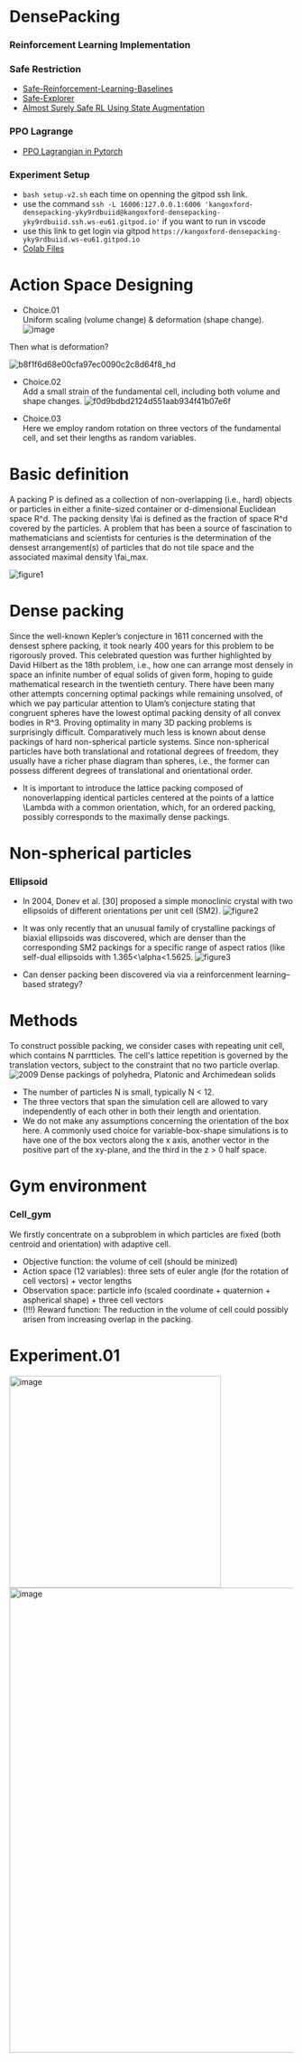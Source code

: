 # DensePacking
### Reinforcement Learning Implementation

### Safe Restriction
* [Safe-Reinforcement-Learning-Baselines](https://github.com/chauncygu/Safe-Reinforcement-Learning-Baselines)
* [Safe-Explorer](https://github.com/AgrawalAmey/safe-explorer)
* [Almost Surely Safe RL Using State Augmentation](https://github.com/huawei-noah/HEBO/tree/master/SAUTE)


### PPO Lagrange
* [PPO Lagrangian in Pytorch](https://github.com/akjayant/PPO_Lagrangian_PyTorch)

### Experiment Setup
<!--* remember to run the lab in the dpenvironment via the command `conda activate dp`-->
* `bash setup-v2.sh` each time on openning the gitpod ssh link.
* use the command `ssh -L 16006:127.0.0.1:6006 'kangoxford-densepacking-yky9rdbuiid@kangoxford-densepacking-yky9rdbuiid.ssh.ws-eu61.gitpod.io'` if you want to run in vscode
* use this link to get login via gitpod `https://kangoxford-densepacking-yky9rdbuiid.ws-eu61.gitpod.io`
* [Colab Files](https://drive.google.com/drive/folders/1SRJ1L5yqpOKNAy1KzWORoDuKI1PlbUSq?usp=sharing)
<!--* it should look like this `(dp) gitpod /workspace/DensePacking/DP_torch (main) $ `-->

# Action Space Designing
* Choice.01<br>
Uniform scaling (volume change) & deformation (shape change).<br>
![image](https://user-images.githubusercontent.com/37290277/185138157-6dd599a5-2a11-47c0-8140-1760e6e22382.png)


Then what is deformation?

![b8f1f6d68e00cfa97ec0090c2c8d64f8_hd](https://user-images.githubusercontent.com/72123149/185965879-a73886b4-9cf6-4862-a2d9-d9291f819e81.jpg)

* Choice.02<br>
Add a small strain of the fundamental cell, including both volume and shape changes.
![f0d9bdbd2124d551aab934f41b07e6f](https://user-images.githubusercontent.com/72123149/185965831-1c4ecf9f-59d6-4cfe-b860-b3459fe11953.png)

* Choice.03<br>
Here we employ random rotation on three vectors of the fundamental cell, and set their lengths as random variables.


# Basic definition
  A packing P is defined as a collection of non-overlapping (i.e., hard) objects or particles in either a finite-sized container or d-dimensional Euclidean space R^d. The packing density \fai is defined as the fraction of space R^d covered by the particles. A problem that has been a source of fascination to mathematicians and scientists for centuries is the determination of the densest arrangement(s) of particles that do not tile space and the associated maximal density \fai_max.


![figure1](https://user-images.githubusercontent.com/72123149/184534480-0f1a86f2-5d20-4975-8bed-7eb787dbc381.png)

# Dense packing
  Since the well-known Kepler’s conjecture in 1611 concerned with the densest sphere packing, it took nearly 400 years for this problem to be rigorously proved. This celebrated question was further highlighted by David Hilbert as the 18th problem, i.e., how one can arrange most densely in space an infinite number of equal solids of given form, hoping to guide mathematical research in the twentieth century. There have been many other attempts concerning optimal packings while remaining unsolved, of which we pay particular attention to Ulam’s conjecture stating that congruent spheres have the lowest optimal packing density of all convex bodies in R^3. Proving optimality in many 3D packing problems is surprisingly difficult.
  Comparatively much less is known about dense packings of hard non-spherical particle systems. Since non-spherical particles have both translational and rotational degrees of freedom, they usually have a richer phase diagram than spheres, i.e., the former can possess different degrees of translational and orientational order.
  
* It is important to introduce the lattice packing composed of nonoverlapping identical particles centered at the points of a lattice \Lambda with a common orientation, which, for an ordered packing, possibly corresponds to the maximally dense packings.

# Non-spherical particles
### Ellipsoid
* In 2004, Donev et al. [30] proposed a simple monoclinic crystal with two ellipsoids of different orientations per unit cell (SM2).
![figure2](https://user-images.githubusercontent.com/72123149/184534832-a22fdb2a-6d26-4572-acbf-9d685ac315bd.png)

* It was only recently that an unusual family of crystalline packings of biaxial ellipsoids was discovered, which are denser than the corresponding SM2 packings for a specific range of aspect ratios (like self-dual ellipsoids with 1.365<\alpha<1.5625.
![figure3](https://user-images.githubusercontent.com/72123149/184534880-ad3ba1bb-8cde-48ab-8ce0-6117c34490bd.png)
* Can denser packing been discovered via via a reinforcenment learning–based strategy?

# Methods
  To construct possible packing, we consider cases with repeating unit cell, which contains N parrtticles. The cell's lattice repetition is governed by the translation vectors, subject to the constraint that no two particle overlap.
![2009 Dense packings of polyhedra, Platonic and Archimedean solids](https://user-images.githubusercontent.com/72123149/184535539-f55f8d2a-f6ab-40bf-ae0a-25727a11426a.jpg)

* The number of particles N is small, typically N < 12.
* The three vectors that span the simulation cell are allowed to vary independently of each other in both their
length and orientation.
* We do not make any assumptions concerning the orientation of the box here. A commonly used choice for variable-box-shape simulations is to have one of the box vectors along the x axis, another vector in the positive part of
the xy-plane, and the third in the z > 0 half space.

# Gym environment
### Cell_gym
  We firstly concentrate on a subproblem in which particles are fixed (both centroid and orientation) with adaptive cell. 
* Objective function: the volume of cell (should be minized)
* Action space (12 variables): three sets of euler angle (for the rotation of cell vectors) + vector lengths
* Observation space: particle info (scaled coordinate + quaternion + aspherical shape) + three cell vectors
* (!!!) Reward function: The reduction in the volume of cell could possibly arisen from increasing overlap in the packing.

# Experiment.01

<img width="375" alt="image" src="https://user-images.githubusercontent.com/37290277/184924363-f6004a68-0cec-47ed-85e5-0105a24c5de9.png">

<img width="823" alt="image" src="https://user-images.githubusercontent.com/37290277/184924894-fb3d1d07-035c-4b02-8bc8-68bb75e36a0d.png">

